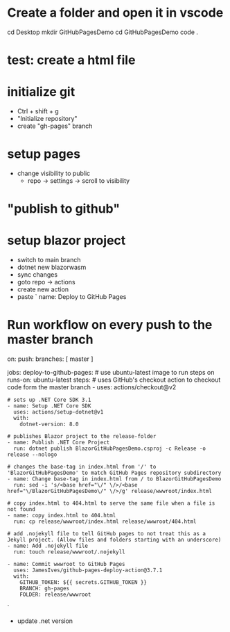 # Create a folder and open it in vscode
cd Desktop
mkdir GitHubPagesDemo
cd GitHubPagesDemo
code .

# test: create a html file

# initialize git
- Ctrl + shift + g
- "Initialize repository"
- create "gh-pages" branch

# setup pages
- change visibility to public
    * repo -> settings -> scroll to visibility

# "publish to github"

# setup blazor project
- switch to main branch
- dotnet new blazorwasm
- sync changes
- goto repo -> actions
- create new action
- paste
`
name: Deploy to GitHub Pages

# Run workflow on every push to the master branch
on:
  push:
    branches: [ master ]

jobs:
  deploy-to-github-pages:
    # use ubuntu-latest image to run steps on
    runs-on: ubuntu-latest
    steps:
    # uses GitHub's checkout action to checkout code form the master branch
    - uses: actions/checkout@v2
    
    # sets up .NET Core SDK 3.1
    - name: Setup .NET Core SDK
      uses: actions/setup-dotnet@v1
      with:
        dotnet-version: 8.0

    # publishes Blazor project to the release-folder
    - name: Publish .NET Core Project
      run: dotnet publish BlazorGitHubPagesDemo.csproj -c Release -o release --nologo
    
    # changes the base-tag in index.html from '/' to 'BlazorGitHubPagesDemo' to match GitHub Pages repository subdirectory
    - name: Change base-tag in index.html from / to BlazorGitHubPagesDemo
      run: sed -i 's/<base href="\/" \/>/<base href="\/BlazorGitHubPagesDemo\/" \/>/g' release/wwwroot/index.html
    
    # copy index.html to 404.html to serve the same file when a file is not found
    - name: copy index.html to 404.html
      run: cp release/wwwroot/index.html release/wwwroot/404.html

    # add .nojekyll file to tell GitHub pages to not treat this as a Jekyll project. (Allow files and folders starting with an underscore)
    - name: Add .nojekyll file
      run: touch release/wwwroot/.nojekyll
      
    - name: Commit wwwroot to GitHub Pages
      uses: JamesIves/github-pages-deploy-action@3.7.1
      with:
        GITHUB_TOKEN: ${{ secrets.GITHUB_TOKEN }}
        BRANCH: gh-pages
        FOLDER: release/wwwroot
`
- update .net version        

